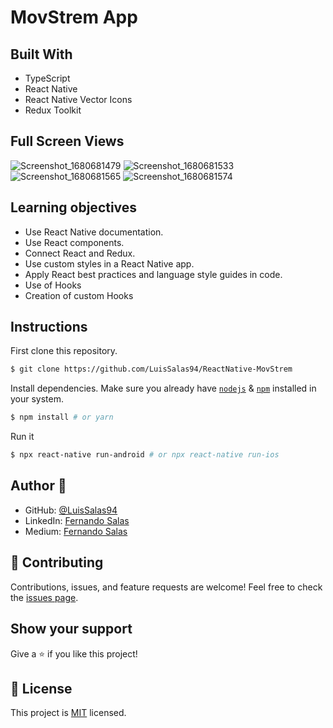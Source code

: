 # MovStrem App

## Built With

- TypeScript
- React Native
- React Native Vector Icons
- Redux Toolkit

## Full Screen Views
![Screenshot_1680681479](https://user-images.githubusercontent.com/57297709/230018767-4048776d-8c6a-4e29-ab5b-e1a909046c26.png)
![Screenshot_1680681533](https://user-images.githubusercontent.com/57297709/230018786-27854f38-fdf8-4e66-9654-391763161f40.png)
![Screenshot_1680681565](https://user-images.githubusercontent.com/57297709/230018800-491b3df9-179b-4f41-a68a-69312398ff8c.png)
![Screenshot_1680681574](https://user-images.githubusercontent.com/57297709/230018817-f31dee51-6433-4f2c-a416-e5cede995f17.png)



## Learning objectives

- Use React Native documentation.
- Use React components.
- Connect React and Redux.
- Use custom styles in a React Native app.
- Apply React best practices and language style guides in code.
- Use of Hooks
- Creation of custom Hooks

## Instructions

First clone this repository.

```bash
$ git clone https://github.com/LuisSalas94/ReactNative-MovStrem
```

Install dependencies. Make sure you already have [`nodejs`](https://nodejs.org/en/) & [`npm`](https://www.npmjs.com/) installed in your system.

```bash
$ npm install # or yarn
```

Run it

```bash
$ npx react-native run-android # or npx react-native run-ios
```

## Author 👤

- GitHub: [@LuisSalas94](https://github.com/LuisSalas94)
- LinkedIn: [Fernando Salas](https://www.linkedin.com/in/luisfernandosalasgave/)
- Medium: [Fernando Salas](https://medium.com/@luisfernandosalasg)

## 🤝 Contributing

Contributions, issues, and feature requests are welcome!
Feel free to check the [issues page](../../issues/).

## Show your support

Give a ⭐️ if you like this project!

## 📝 License

This project is [MIT](./MIT.md) licensed.
